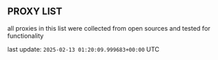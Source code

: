 ## PROXY LIST

all proxies in this list were collected from open sources and tested for functionality

last update: `2025-02-13 01:20:09.999683+00:00` UTC